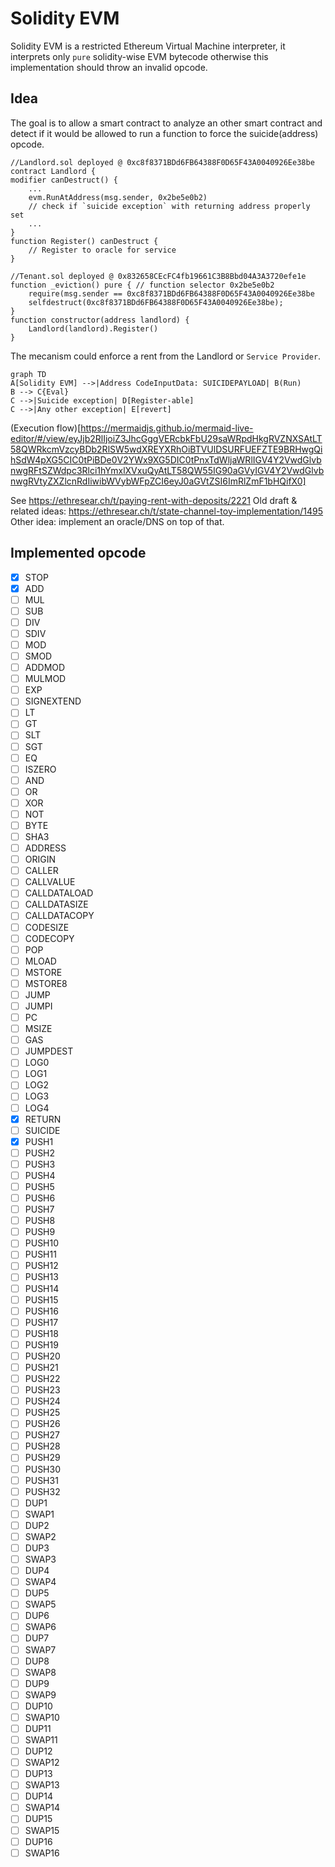# Solidity EVM

Solidity EVM is a restricted Ethereum Virtual Machine interpreter, it
interprets only `pure` solidity-wise EVM bytecode otherwise this implementation
should throw an invalid opcode.

## Idea

The goal is to allow a smart contract to analyze an other smart contract and
detect if it would be allowed to run a function to force the suicide(address)
opcode.

```
//Landlord.sol deployed @ 0xc8f8371BDd6FB64388F0D65F43A0040926Ee38be
contract Landlord {
modifier canDestruct() {
	...
	evm.RunAtAddress(msg.sender, 0x2be5e0b2)
	// check if `suicide exception` with returning address properly set
	...
}
function Register() canDestruct {
	// Register to oracle for service
}
```
```
//Tenant.sol deployed @ 0x832658CEcFC4fb19661C3B8Bbd04A3A3720efe1e
function _eviction() pure { // function selector 0x2be5e0b2
	require(msg.sender == 0xc8f8371BDd6FB64388F0D65F43A0040926Ee38be
	selfdestruct(0xc8f8371BDd6FB64388F0D65F43A0040926Ee38be);
}
function constructor(address landlord) {
	Landlord(landlord).Register()
}
```

The mecanism could enforce a rent from the Landlord or `Service Provider`.

```
graph TD
A[Solidity EVM] -->|Address CodeInputData: SUICIDEPAYLOAD| B(Run)
B --> C{Eval}
C -->|Suicide exception| D[Register-able]
C -->|Any other exception| E[revert]
```
(Execution flow)[https://mermaidjs.github.io/mermaid-live-editor/#/view/eyJjb2RlIjoiZ3JhcGggVERcbkFbU29saWRpdHkgRVZNXSAtLT58QWRkcmVzcyBDb2RlSW5wdXREYXRhOiBTVUlDSURFUEFZTE9BRHwgQihSdW4pXG5CIC0tPiBDe0V2YWx9XG5DIC0tPnxTdWljaWRlIGV4Y2VwdGlvbnwgRFtSZWdpc3Rlci1hYmxlXVxuQyAtLT58QW55IG90aGVyIGV4Y2VwdGlvbnwgRVtyZXZlcnRdIiwibWVybWFpZCI6eyJ0aGVtZSI6ImRlZmF1bHQifX0]

See https://ethresear.ch/t/paying-rent-with-deposits/2221
Old draft & related ideas: https://ethresear.ch/t/state-channel-toy-implementation/1495
Other idea: implement an oracle/DNS on top of that.

## Implemented opcode

 - [x] STOP
 - [x] ADD
 - [ ] MUL
 - [ ] SUB
 - [ ] DIV
 - [ ] SDIV
 - [ ] MOD
 - [ ] SMOD
 - [ ] ADDMOD
 - [ ] MULMOD
 - [ ] EXP
 - [ ] SIGNEXTEND
 - [ ] LT
 - [ ] GT
 - [ ] SLT
 - [ ] SGT
 - [ ] EQ
 - [ ] ISZERO
 - [ ] AND
 - [ ] OR
 - [ ] XOR
 - [ ] NOT
 - [ ] BYTE
 - [ ] SHA3
 - [ ] ADDRESS
 - [ ] ORIGIN
 - [ ] CALLER
 - [ ] CALLVALUE
 - [ ] CALLDATALOAD
 - [ ] CALLDATASIZE
 - [ ] CALLDATACOPY
 - [ ] CODESIZE
 - [ ] CODECOPY
 - [ ] POP
 - [ ] MLOAD
 - [ ] MSTORE
 - [ ] MSTORE8
 - [ ] JUMP
 - [ ] JUMPI
 - [ ] PC
 - [ ] MSIZE
 - [ ] GAS
 - [ ] JUMPDEST
 - [ ] LOG0
 - [ ] LOG1
 - [ ] LOG2
 - [ ] LOG3
 - [ ] LOG4
 - [x] RETURN
 - [ ] SUICIDE
 - [x] PUSH1
 - [ ] PUSH2
 - [ ] PUSH3
 - [ ] PUSH4
 - [ ] PUSH5
 - [ ] PUSH6
 - [ ] PUSH7
 - [ ] PUSH8
 - [ ] PUSH9
 - [ ] PUSH10
 - [ ] PUSH11
 - [ ] PUSH12
 - [ ] PUSH13
 - [ ] PUSH14
 - [ ] PUSH15
 - [ ] PUSH16
 - [ ] PUSH17
 - [ ] PUSH18
 - [ ] PUSH19
 - [ ] PUSH20
 - [ ] PUSH21
 - [ ] PUSH22
 - [ ] PUSH23
 - [ ] PUSH24
 - [ ] PUSH25
 - [ ] PUSH26
 - [ ] PUSH27
 - [ ] PUSH28
 - [ ] PUSH29
 - [ ] PUSH30
 - [ ] PUSH31
 - [ ] PUSH32
 - [ ] DUP1
 - [ ] SWAP1
 - [ ] DUP2
 - [ ] SWAP2
 - [ ] DUP3
 - [ ] SWAP3
 - [ ] DUP4
 - [ ] SWAP4
 - [ ] DUP5
 - [ ] SWAP5
 - [ ] DUP6
 - [ ] SWAP6
 - [ ] DUP7
 - [ ] SWAP7
 - [ ] DUP8
 - [ ] SWAP8
 - [ ] DUP9
 - [ ] SWAP9
 - [ ] DUP10
 - [ ] SWAP10
 - [ ] DUP11
 - [ ] SWAP11
 - [ ] DUP12
 - [ ] SWAP12
 - [ ] DUP13
 - [ ] SWAP13
 - [ ] DUP14
 - [ ] SWAP14
 - [ ] DUP15
 - [ ] SWAP15
 - [ ] DUP16
 - [ ] SWAP16
